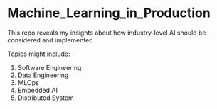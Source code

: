 # Machine_Learning_in_Production
This repo reveals my insights about how industry-level AI should be considered and implemented

Topics might include: 
1. Software Engineering
2. Data Engineering
3. MLOps
4. Embedded AI
5. Distributed System
